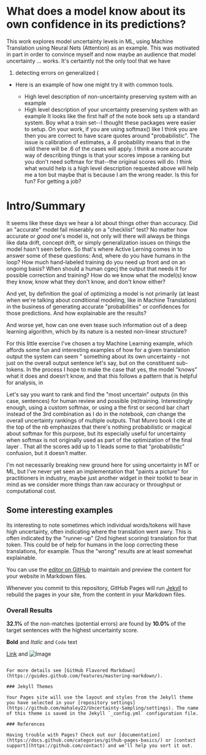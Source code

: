 # What does a model know about its own confidence in its predictions?
This work explores model uncertainty levels in ML, using Machine Translation using Neural Nets (Attention) as an example.  This was motivated in part in order to convince myself and now maybe an audience that model uncertainty ... works.  It's certaintly not the only tool that we have
1) detecting errors on generalized (

- Here is an example of how one might try it with common tools.

    - High level description of non-uncertainty preserving system with an example
    - High level description of your uncertainty preserving system with an example
It looks like the first half of the note book sets up a standard system. Boy what a train set--I thought these packages were easier to setup.
On your work, if you are using softmax() like I think you are then you are correct to have scare quotes around "probabilistic". The issue is calibration of estimates, a .6 probability means that in the wild there will be .6 of the cases will apply. I think a more accurate way of describing things is that your scores impose a ranking but you don't need softmax for that--the original scores will do.
I think what would help is a high level description requested above will help me a ton but maybe that is because I am the wrong reader. Is this for fun? For getting a job?

# Intro/Summary
It seems like these days we hear a lot about things other than accuracy.  Did an "accurate" model fail miserably on a "checklist" test?  No matter how accurate or *good* one's model is, not only will there will always be things like data drift, concept drift, or simply generalization issues on things the model hasn't seen before. So that's where Active Lerning comes in to answer some of these questions: And, where do you have humans in the loop?  How much hand-labeled training do you need up front and on an ongoing basis?  When should a human cgecj the output that needs it for possible correction and training?  How do we know what the model(s) know they know, know what they don't know, and don't know either? 

And yet, by definition the goal of optimizing a model is not primarily (at least when we're talking about conditional modeling, like in Machine Translation) in the business of generating accurate "probabilities" or confidences for those predictions.  And how explainable are the results?

And worse yet, how can one even tease such information out of a deep learning algorithm, which by its nature is a nested non-linear structure? 

For this little exercise I've chosen a toy Machine Learning example, which affords some fun and interesting examples of how for a given translation output the system can seem " something about its own uncertainty - not just on the overall output sentence let's say, but on the constituent sub-tokens.  In the process I hope to make the case that yes, the model "knows" what it does and doesn't know, and that this follows a pattern that is helpful for analysis, in 

Let's say you want to rank and find the "most uncertain" outputs (in this case, sentences)  for human review and possible (re)training.   Interestingly enough, using a custom softmax, or using a the first or second bar chart instead of the 3rd combination as I do in the notebook, *can* change the overall uncertainty rankings of multiple outputs.    That Munro book I cite at the top of the nb emphasizes that there's nothing probabilistic or magical about softmax for this purpose, but its especially useful for uncertainty when softmax is not originally used as part of the optimization of the final layer .  That all the scores add up to 1 leads some to that "probabilistic" confusion, but it doesn't matter.

I'm not necessarily breaking new ground here for using uncertainty in MT or ML, but I've never yet seen an implementation that "paints a picture" for practitioners in industry, maybe just another widget in their toolkit to bear in mind as we consider more things  than raw accuracy or throughput or computational cost.  

## Some interesting examples

Its interesting to note sometimes which individual words/tokens will have high uncertainty, often indicating where the translation went awry. This is often indicated by the "runner-up" (2nd highest scoring) translation for that token.  This could be of help for humans in the loop correcting these translations, for example.  Thus the "wrong" results are at least somewhat explainable.

You can use the [editor on GitHub](https://github.com/mahaley22/Uncertainty-Sampling/edit/gh-pages/index.md) to maintain and preview the content for your website in Markdown files.

Whenever you commit to this repository, GitHub Pages will run [Jekyll](https://jekyllrb.com/) to rebuild the pages in your site, from the content in your Markdown files.

### Overall Results

**32.1%** of the non-matches (potential errors) are found by **10.0%** of the target sentences with the highest uncertainty score.

**Bold** and _Italic_ and `Code` text

[Link](url) and ![Image](src)
```

For more details see [GitHub Flavored Markdown](https://guides.github.com/features/mastering-markdown/).

### Jekyll Themes

Your Pages site will use the layout and styles from the Jekyll theme you have selected in your [repository settings](https://github.com/mahaley22/Uncertainty-Sampling/settings). The name of this theme is saved in the Jekyll `_config.yml` configuration file.

### References

Having trouble with Pages? Check out our [documentation](https://docs.github.com/categories/github-pages-basics/) or [contact support](https://github.com/contact) and we’ll help you sort it out.
